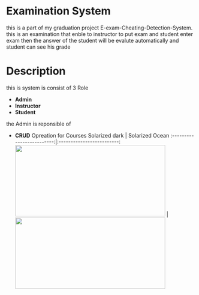 # Examination System 
this is a part of my graduation project E-exam-Cheating-Detection-System.
this is an examination that enble to instructor to put exam and student enter exam then the answer of the student will be evalute automatically and student can see his grade 

# Description
this is system is consist of 3 Role
* **Admin**
* **Instructor**
* **Student**

the Admin is reponsible of 
*  **CRUD** Opreation for Courses
Solarized dark             |  Solarized Ocean
:-------------------------:|:-------------------------:
  <img  width="400" height="190" src="https://github.com/MostafaMagdy55/Examination-System/blob/main/images/Cousres.PNG">   |  <img  width="400" height="190" src="https://github.com/MostafaMagdy55/Examination-System/blob/main/images/addCourse.PNG"> 


  


